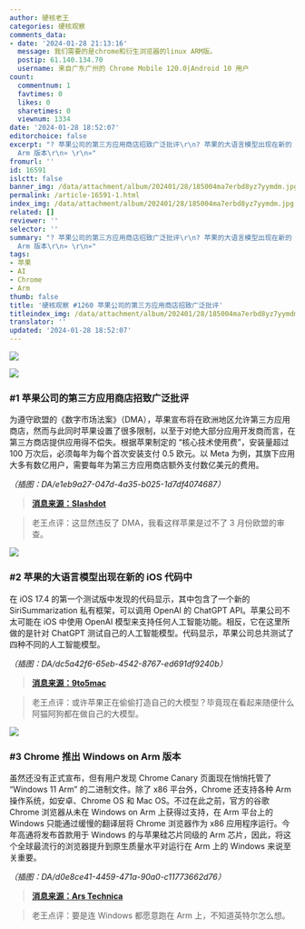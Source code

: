 ```yaml
---
author: 硬核老王
categories: 硬核观察
comments_data:
- date: '2024-01-28 21:13:16'
  message: 我们需要的是chrome和衍生浏览器的linux ARM版。
  postip: 61.140.134.70
  username: 来自广东广州的 Chrome Mobile 120.0|Android 10 用户
count:
  commentnum: 1
  favtimes: 0
  likes: 0
  sharetimes: 0
  viewnum: 1334
date: '2024-01-28 18:52:07'
editorchoice: false
excerpt: "? 苹果公司的第三方应用商店招致广泛批评\r\n? 苹果的大语言模型出现在新的 iOS 代码中\r\n? Chrome 推出 Windows on
  Arm 版本\r\n» \r\n»"
fromurl: ''
id: 16591
islctt: false
banner_img: /data/attachment/album/202401/28/185004ma7erbd8yz7yymdm.jpg
permalink: /article-16591-1.html
index_img: /data/attachment/album/202401/28/185004ma7erbd8yz7yymdm.jpg
related: []
reviewer: ''
selector: ''
summary: "? 苹果公司的第三方应用商店招致广泛批评\r\n? 苹果的大语言模型出现在新的 iOS 代码中\r\n? Chrome 推出 Windows on
  Arm 版本\r\n» \r\n»"
tags:
- 苹果
- AI
- Chrome
- Arm
thumb: false
title: '硬核观察 #1260 苹果公司的第三方应用商店招致广泛批评'
titleindex_img: /data/attachment/album/202401/28/185004ma7erbd8yz7yymdm.jpg
translator: ''
updated: '2024-01-28 18:52:07'
---
```


![](/data/attachment/album/202401/28/185004ma7erbd8yz7yymdm.jpg)


![](/data/attachment/album/202401/28/185049xz4gaj4bn7whbhk6.png)


### #1 苹果公司的第三方应用商店招致广泛批评


为遵守欧盟的《数字市场法案》（DMA），苹果宣布将在欧洲地区允许第三方应用商店，然而与此同时苹果设置了很多限制，以至于对绝大部分应用开发商而言，在第三方商店提供应用得不偿失。根据苹果制定的 “核心技术使用费”，安装量超过 100 万次后，必须每年为每个首次安装支付 0.5 欧元。以 Meta 为例，其旗下应用大多有数亿用户，需要每年为第三方应用商店额外支付数亿美元的费用。


*（插图：DA/e1eb9a27-047d-4a35-b025-1d7df4074687）*



> 
> **[消息来源：Slashdot](https://apple.slashdot.org/story/24/01/26/140245/shameless-insult-malicious-compliance-junk-fees-extortion-regime-industry-reacts-to-apples-proposed-changes-over-digital-markets-act)**
> 
> 
> 



> 
> 老王点评：这显然违反了 DMA，我看这样苹果是过不了 3 月份欧盟的审查。
> 
> 
> 


![](/data/attachment/album/202401/28/185129urrkji1n5nlvfgpp.png)


### #2 苹果的大语言模型出现在新的 iOS 代码中


在 iOS 17.4 的第一个测试版中发现的代码显示，其中包含了一个新的 SiriSummarization 私有框架，可以调用 OpenAI 的 ChatGPT API。苹果公司不太可能在 iOS 中使用 OpenAI 模型来支持任何人工智能功能。相反，它在这里所做的是针对 ChatGPT 测试自己的人工智能模型。代码显示，苹果公司总共测试了四种不同的人工智能模型。


*（插图：DA/dc5a42f6-65eb-4542-8767-ed691df9240b）*



> 
> **[消息来源：9to5mac](https://9to5mac.com/2024/01/26/apple-siri-chatgpt-ios-18-development/)**
> 
> 
> 



> 
> 老王点评：或许苹果正在偷偷打造自己的大模型？毕竟现在看起来随便什么阿猫阿狗都在做自己的大模型。
> 
> 
> 


![](/data/attachment/album/202401/28/185147zemny1m49pvjmpmm.png)


### #3 Chrome 推出 Windows on Arm 版本


虽然还没有正式宣布，但有用户发现 Chrome Canary 页面现在悄悄托管了 “Windows 11 Arm” 的二进制文件。除了 x86 平台外，Chrome 还支持各种 Arm 操作系统，如安卓、Chrome OS 和 Mac OS。不过在此之前，官方的谷歌 Chrome 浏览器从未在 Windows on Arm 上获得过支持，在 Arm 平台上的 Windows 只能通过缓慢的翻译层将 Chrome 浏览器作为 x86 应用程序运行。今年高通将发布首款用于 Windows 的与苹果硅芯片同级的 Arm 芯片，因此，将这个全球最流行的浏览器提升到原生质量水平对运行在 Arm 上的 Windows 来说至关重要。


*（插图：DA/d0e8ce41-4459-471a-90a0-c11773662d76）*



> 
> **[消息来源：Ars Technica](https://arstechnica.com/gadgets/2024/01/google-launches-chrome-nightlies-for-windows-11-on-arm/)**
> 
> 
> 



> 
> 老王点评：要是连 Windows 都愿意跑在 Arm 上，不知道英特尔怎么想。
> 
> 
>